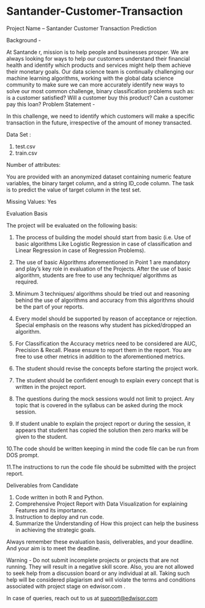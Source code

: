 # Santander-Customer-Transaction
Project Name – Santander Customer Transaction Prediction 
 
Background - 
 
At Santande	r, mission is to help people and businesses prosper. We are always looking	 for ways to help our customers understand their financial health and identify which products and services might help them achieve their monetary goals. 
Our data science team is continually challenging our machine learning algorithms, working with the global data science community to make sure we can more accurately identify new ways to solve our most common challenge, binary classification problems such as: is a customer satisfied? Will a customer buy this product? Can a customer pay this loan? 
Problem Statement - 
 
In this challenge, we need to identify which customers will make a specific transaction in the future, irrespective of the amount of money transacted. 
 
Data Set : 
 
1)	test.csv 
2)	train.csv 
 
Number of attributes: 
 
You are provided with an anonymized dataset containing numeric feature variables, the binary target column, and a string ID_code column. The task is to predict the value of target column in the test set. 
 
Missing Values: Yes 
  
 
 
  
Evaluation Basis 
 
The project will be evaluated on the following basis: 
 
1.	The process of building the model should start from basic (i.e. Use of basic algorithms Like Logistic Regression in case of classification and Linear Regression in case of Regression Problems). 
 
2.	The use of basic Algorithms aforementioned in Point 1 are mandatory and play’s key role in evaluation of the Projects. After the use of basic algorithm, students are free to use any technique/ algorithms as required. 
 
3.	Minimum 3 techniques/ algorithms should be tried out and reasoning behind the use of algorithms and accuracy from this algorithms should be the part of your reports. 
 
4.	Every model should be supported by reason of acceptance or rejection. Special emphasis on the reasons why student has picked/dropped an algorithm. 
 
5.	For Classification the Accuracy metrics need to be considered are AUC, Precision & Recall. Please ensure to report them in the report. You are free to use other metrics in addition to the aforementioned metrics. 
 
6.	The student should revise the concepts before starting the project work. 
 
7.	The student should be confident enough to explain every concept that is written in the project report. 
 
8.	The questions during the mock sessions would not limit to project. Any topic that is covered in the syllabus can be asked during the mock session. 
 
9.	If student unable to explain the project report or during the session, it appears that student has copied the solution then zero marks will be given to the student. 
 
10.The code should be written keeping in mind the code file can be run from DOS prompt. 
 
11.The instructions to run the code file should be submitted with the project report. 
  
 
 
Deliverables from Candidate 
 
1.	Code written in both R and Python. 
2.	Comprehensive Project Report with Data Visualization for explaining Features and its importance. 
3.	Instruction to deploy and run code. 
4.	Summarize the Understanding of How this project can help the business in achieving the strategic goals. 
 
 
Always remember these evaluation basis, deliverables, and your deadline. And your aim is to meet the deadline. 
 
Warning - Do not submit incomplete projects or projects that are not running. They will result in a negative skill score. Also, you are not allowed to seek help from a discussion board or any individual at all. Taking such help will be considered plagiarism and will violate the terms and conditions associated with project stage on edwisor.com . 
 
 
 
 
 
 
 
 
 
In case of queries, reach out to us at support@edwisor.com 
